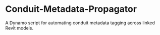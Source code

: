 # Conduit-Metadata-Propagator
A Dynamo script for automating conduit metadata tagging across linked Revit models.
